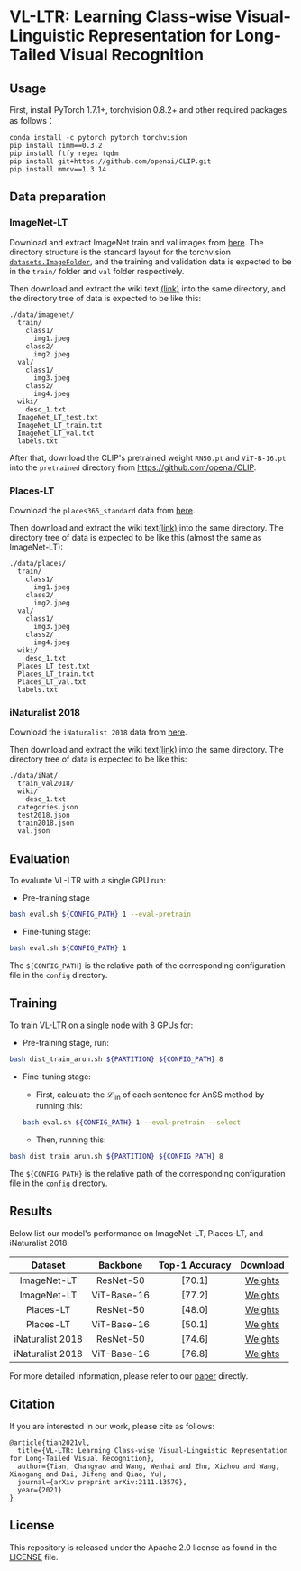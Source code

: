 # VL-LTR: Learning Class-wise Visual-Linguistic Representation for Long-Tailed Visual Recognition

## Usage

First, install PyTorch 1.7.1+, torchvision 0.8.2+ and other required packages as follows：

```
conda install -c pytorch pytorch torchvision
pip install timm==0.3.2
pip install ftfy regex tqdm
pip install git+https://github.com/openai/CLIP.git
pip install mmcv==1.3.14
```

## Data preparation

### ImageNet-LT

Download and extract ImageNet train and val images from [here](http://image-net.org/).
The directory structure is the standard layout for the torchvision [`datasets.ImageFolder`](https://pytorch.org/docs/stable/torchvision/datasets.html#imagefolder), and the training and validation data is expected to be in the `train/` folder and `val` folder respectively.

Then download and extract the wiki text [(link)](https://github.com/ChangyaoTian/VL-LTR/releases/download/text-corpus/imagenet.zip) into the same directory, and the directory tree of data is expected to be like this:

```
./data/imagenet/
  train/
    class1/
      img1.jpeg
    class2/
      img2.jpeg
  val/
    class1/
      img3.jpeg
    class2/
      img4.jpeg
  wiki/
  	desc_1.txt
  ImageNet_LT_test.txt
  ImageNet_LT_train.txt
  ImageNet_LT_val.txt
  labels.txt
```

After that, download the CLIP's pretrained weight `RN50.pt` and `ViT-B-16.pt` into the `pretrained` directory from https://github.com/openai/CLIP.

### Places-LT

Download the `places365_standard` data from [here](http://places2.csail.mit.edu/download.html).

Then download and extract the wiki text[(link)](https://github.com/ChangyaoTian/VL-LTR/releases/download/text-corpus/places.zip) into the same directory. The directory tree of data is expected to be like this (almost the same as ImageNet-LT):

```
./data/places/
  train/
    class1/
      img1.jpeg
    class2/
      img2.jpeg
  val/
    class1/
      img3.jpeg
    class2/
      img4.jpeg
  wiki/
  	desc_1.txt
  Places_LT_test.txt
  Places_LT_train.txt
  Places_LT_val.txt
  labels.txt
```

### iNaturalist 2018

Download the `iNaturalist 2018` data from [here](https://github.com/visipedia/inat_comp/tree/master/2018).

Then download and extract the wiki text[(link)](https://github.com/ChangyaoTian/VL-LTR/releases/download/text-corpus/iNat.zip) into the same directory. The directory tree of data is expected to be like this:

```
./data/iNat/
  train_val2018/
  wiki/
  	desc_1.txt
  categories.json
  test2018.json
  train2018.json
  val.json
```

## Evaluation

To evaluate VL-LTR with a single GPU run:

- Pre-training stage

```sh
bash eval.sh ${CONFIG_PATH} 1 --eval-pretrain
```

- Fine-tuning stage:

```sh
bash eval.sh ${CONFIG_PATH} 1
```

The `${CONFIG_PATH}` is the relative path of the corresponding configuration file in the `config` directory.

## Training

To train VL-LTR on a single node with 8 GPUs for:

- Pre-training stage, run:

```sh
bash dist_train_arun.sh ${PARTITION} ${CONFIG_PATH} 8
```

- Fine-tuning stage:

  - First, calculate the $\mathcal L_{\text{lin}}$ of each sentence for AnSS method by running this:

  ```sh
  bash eval.sh ${CONFIG_PATH} 1 --eval-pretrain --select
  ```


  - Then, running this:


```sh
bash dist_train_arun.sh ${PARTITION} ${CONFIG_PATH} 8
```

The `${CONFIG_PATH}` is the relative path of the corresponding configuration file in the `config` directory.

## Results

Below list our model's performance on ImageNet-LT, Places-LT, and iNaturalist 2018.

|     Dataset     |  Backbone  |   Top-1 Accuracy |  Download |
| :--------------: | :---------: | :------------: | :------: |
|   ImageNet-LT   |  ResNet-50  |   [70.1]   | [Weights](https://github.com/ChangyaoTian/VL-LTR/releases/download/checkpoints/imageNet-LT_r50.zip) |
|   ImageNet-LT   | ViT-Base-16 |  [77.2]  | [Weights](https://github.com/ChangyaoTian/VL-LTR/releases/download/checkpoints/imageNet-LT_vit16.zip) |
|    Places-LT    |  ResNet-50  |   [48.0] | [Weights](https://github.com/ChangyaoTian/VL-LTR/releases/download/checkpoints/places_r50.zip) |
|    Places-LT    | ViT-Base-16 |    [50.1] | [Weights](https://github.com/ChangyaoTian/VL-LTR/releases/download/checkpoints/places_vit16.zip)    |
| iNaturalist 2018 |  ResNet-50  |  [74.6]  | [Weights](https://github.com/ChangyaoTian/VL-LTR/releases/download/checkpoints/inat_finetune_r50.zip)  |
| iNaturalist 2018 | ViT-Base-16 | [76.8]   | [Weights](https://github.com/ChangyaoTian/VL-LTR/releases/download/checkpoints/inat_finetune_vit16.zip) |

For more detailed information, please refer to our [paper](https://arxiv.org/abs/2111.13579) directly.

## Citation

If you are interested in our work, please cite as follows:

```
@article{tian2021vl,
  title={VL-LTR: Learning Class-wise Visual-Linguistic Representation for Long-Tailed Visual Recognition},
  author={Tian, Changyao and Wang, Wenhai and Zhu, Xizhou and Wang, Xiaogang and Dai, Jifeng and Qiao, Yu},
  journal={arXiv preprint arXiv:2111.13579},
  year={2021}
}
```

## License

This repository is released under the Apache 2.0 license as found in the [LICENSE](LICENSE) file.
